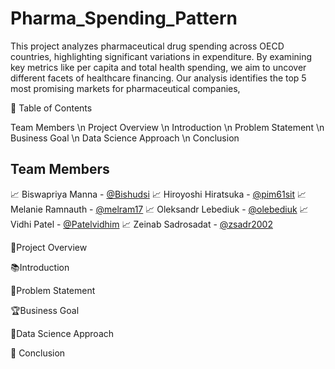 # Pharma_Spending_Pattern

This project analyzes pharmaceutical drug spending across OECD countries, highlighting significant variations in expenditure. By examining key metrics like per capita and total health spending, we aim to uncover different facets of healthcare financing. Our analysis identifies the top 5 most promising markets for pharmaceutical companies, 


📑 Table of Contents

Team Members
\n Project Overview
\n Introduction
\n Problem Statement
\n Business Goal
\n Data Science Approach
\n Conclusion
## Team Members

📈 Biswapriya Manna    - [@Bishudsi](https://github.com/Bishudsi)
📈 Hiroyoshi Hiratsuka - [@pim61sit](https://github.com/pim61sit)
📈 Melanie Ramnauth    - [@melram17](https://github.com/melram17)
📈 Oleksandr Lebediuk  - [@olebediuk](https://github.com/olebediuk)
📈 Vidhi Patel         - [@Patelvidhim](https://github.com/Patelvidhim)
📈 Zeinab Sadrosadat   - [@zsadr2002](https://github.com/zsadr2002)

📝Project Overview


📚Introduction


🚨Problem Statement


🏆Business Goal


🤖Data Science Approach


📝 Conclusion

